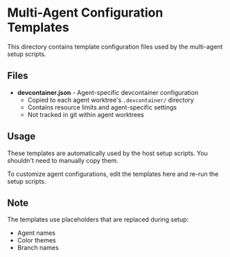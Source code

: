 # Multi-Agent Configuration Templates

This directory contains template configuration files used by the multi-agent setup scripts.

## Files

- **devcontainer.json** - Agent-specific devcontainer configuration
  - Copied to each agent worktree's `.devcontainer/` directory
  - Contains resource limits and agent-specific settings
  - Not tracked in git within agent worktrees

## Usage

These templates are automatically used by the host setup scripts. You shouldn't need to manually copy them.

To customize agent configurations, edit the templates here and re-run the setup scripts.

## Note

The templates use placeholders that are replaced during setup:

- Agent names
- Color themes
- Branch names
